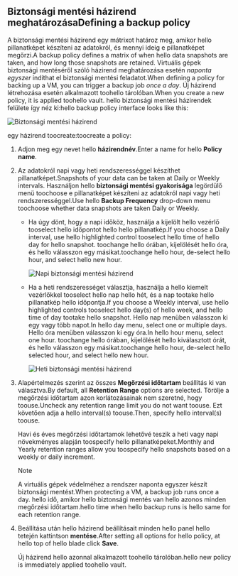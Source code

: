 ## <a name="defining-a-backup-policy"></a><span data-ttu-id="df064-101">Biztonsági mentési házirend meghatározása</span><span class="sxs-lookup"><span data-stu-id="df064-101">Defining a backup policy</span></span>
<span data-ttu-id="df064-102">A biztonsági mentési házirend egy mátrixot határoz meg, amikor hello pillanatképet készíteni az adatokról, és mennyi ideig e pillanatképet megőrzi.</span><span class="sxs-lookup"><span data-stu-id="df064-102">A backup policy defines a matrix of when hello data snapshots are taken, and how long those snapshots are retained.</span></span> <span data-ttu-id="df064-103">Virtuális gépek biztonsági mentéséről szóló házirend meghatározása esetén *naponta egyszer* indíthat el biztonsági mentési feladatot.</span><span class="sxs-lookup"><span data-stu-id="df064-103">When defining a policy for backing up a VM, you can trigger a backup job *once a day*.</span></span> <span data-ttu-id="df064-104">Új házirend létrehozása esetén alkalmazott toohello tárolóban.</span><span class="sxs-lookup"><span data-stu-id="df064-104">When you create a new policy, it is applied toohello vault.</span></span> <span data-ttu-id="df064-105">hello biztonsági mentési házirendek felülete így néz ki:</span><span class="sxs-lookup"><span data-stu-id="df064-105">hello backup policy interface looks like this:</span></span>

![Biztonsági mentési házirend](./media/backup-create-policy-for-vms/backup-policy.png)

<span data-ttu-id="df064-107">egy házirend toocreate:</span><span class="sxs-lookup"><span data-stu-id="df064-107">toocreate a policy:</span></span>

1. <span data-ttu-id="df064-108">Adjon meg egy nevet hello **házirendnév**.</span><span class="sxs-lookup"><span data-stu-id="df064-108">Enter a name for hello **Policy name**.</span></span>
2. <span data-ttu-id="df064-109">Az adatokról napi vagy heti rendszerességgel készíthet pillanatképet.</span><span class="sxs-lookup"><span data-stu-id="df064-109">Snapshots of your data can be taken at Daily or Weekly intervals.</span></span> <span data-ttu-id="df064-110">Használjon hello **biztonsági mentési gyakorisága** legördülő menü toochoose e pillanatképet készíteni az adatokról napi vagy heti rendszerességgel.</span><span class="sxs-lookup"><span data-stu-id="df064-110">Use hello **Backup Frequency** drop-down menu toochoose whether data snapshots are taken Daily or Weekly.</span></span>
   
   * <span data-ttu-id="df064-111">Ha úgy dönt, hogy a napi időköz, használja a kijelölt hello vezérlő tooselect hello időpontot hello hello pillanatkép.</span><span class="sxs-lookup"><span data-stu-id="df064-111">If you choose a Daily interval, use hello highlighted control tooselect hello time of hello day for hello snapshot.</span></span> <span data-ttu-id="df064-112">toochange hello órában, kijelölését hello óra, és hello válasszon egy másikat.</span><span class="sxs-lookup"><span data-stu-id="df064-112">toochange hello hour, de-select hello hour, and select hello new hour.</span></span>
     
     ![Napi biztonsági mentési házirend](./media/backup-create-policy-for-vms/backup-policy-daily.png) <br/>
   * <span data-ttu-id="df064-114">Ha a heti rendszerességet választja, használja a hello kiemelt vezérlőkkel tooselect hello nap hello hét, és a nap tootake hello pillanatkép hello időpontja.</span><span class="sxs-lookup"><span data-stu-id="df064-114">If you choose a Weekly interval, use hello highlighted controls tooselect hello day(s) of hello week, and hello time of day tootake hello snapshot.</span></span> <span data-ttu-id="df064-115">Hello nap menüben válasszon ki egy vagy több napot.</span><span class="sxs-lookup"><span data-stu-id="df064-115">In hello day menu, select one or multiple days.</span></span> <span data-ttu-id="df064-116">Hello óra menüben válasszon ki egy óra.</span><span class="sxs-lookup"><span data-stu-id="df064-116">In hello hour menu, select one hour.</span></span> <span data-ttu-id="df064-117">toochange hello órában, kijelölését hello kiválasztott órát, és hello válasszon egy másikat.</span><span class="sxs-lookup"><span data-stu-id="df064-117">toochange hello hour, de-select hello selected hour, and select hello new hour.</span></span>
     
     ![Heti biztonsági mentési házirend](./media/backup-create-policy-for-vms/backup-policy-weekly.png)
3. <span data-ttu-id="df064-119">Alapértelmezés szerint az összes **Megőrzési időtartam** beállítás ki van választva.</span><span class="sxs-lookup"><span data-stu-id="df064-119">By default, all **Retention Range** options are selected.</span></span> <span data-ttu-id="df064-120">Törölje a megőrzési időtartam azon korlátozásainak nem szeretné, hogy toouse.</span><span class="sxs-lookup"><span data-stu-id="df064-120">Uncheck any retention range limit you do not want toouse.</span></span> <span data-ttu-id="df064-121">Ezt követően adja a hello interval(s) toouse.</span><span class="sxs-lookup"><span data-stu-id="df064-121">Then, specify hello interval(s) toouse.</span></span>
   
    <span data-ttu-id="df064-122">Havi és éves megőrzési időtartamok lehetővé teszik a heti vagy napi növekményes alapján toospecify hello pillanatképeket.</span><span class="sxs-lookup"><span data-stu-id="df064-122">Monthly and Yearly retention ranges allow you toospecify hello snapshots based on a weekly or daily increment.</span></span>
   
   > [!NOTE]
   > <span data-ttu-id="df064-123">A virtuális gépek védelméhez a rendszer naponta egyszer készít biztonsági mentést.</span><span class="sxs-lookup"><span data-stu-id="df064-123">When protecting a VM, a backup job runs once a day.</span></span> <span data-ttu-id="df064-124">hello idő, amikor hello biztonsági mentés van hello azonos minden megőrzési időtartam.</span><span class="sxs-lookup"><span data-stu-id="df064-124">hello time when hello backup runs is hello same for each retention range.</span></span>
   > 
   > 
4. <span data-ttu-id="df064-125">Beállítása után hello házirend beállításait minden hello panel hello tetején kattintson **mentése**.</span><span class="sxs-lookup"><span data-stu-id="df064-125">After setting all options for hello policy, at hello top of hello blade click **Save**.</span></span>
   
    <span data-ttu-id="df064-126">Új házirend hello azonnal alkalmazott toohello tárolóban.</span><span class="sxs-lookup"><span data-stu-id="df064-126">hello new policy is immediately applied toohello vault.</span></span>

